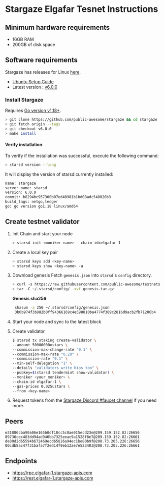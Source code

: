 # Stargaze Elgafar Tesnet Instructions

## Minimum hardware requirements

- 16GB RAM
- 200GB of disk space

## Software requirements

Stargaze has releases for Linux [here](https://github.com/public-awesome/stargaze/releases/tag/v6.0.0).

- [Ubuntu Setup Guide](./ubuntu.md)
- Latest version : [v6.0.0](https://github.com/public-awesome/stargaze/releases/tag/v6.0.0)

### Install Stargaze

Requires [Go version v1.18+](https://golang.org/doc/install).

```sh
> git clone https://github.com/public-awesome/stargaze && cd stargaze
> git fetch origin --tags
> git checkout v6.0.0
> make install
```

#### Verify installation

To verify if the installation was successful, execute the following command:

```sh
> starsd version --long
```

It will display the version of starsd currently installed:

```sh
name: stargaze
server_name: starsd
version: 6.0.0
commit: b8294bc957300b07ed40981b1bd08adc548020b3
build_tags: netgo,ledger
go: go version go1.18 linux/amd64
```

## Create testnet validator

1. Init Chain and start your node

   ```sh
   > starsd init <moniker-name> --chain-id=elgafar-1
   ```

2. Create a local key pair

   ```sh
   > starsd keys add <key-name>
   > starsd keys show <key-name> -a
   ```

3. Download genesis
   Fetch `genesis.json` into `starsd`'s `config` directory.

   ```sh
   > curl -s https://raw.githubusercontent.com/public-awesome/testnets/main/elgafar-1/genesis/genesis.tar.gz > genesis.tar.gz
   > tar -C ~/.starsd/config/ -xvf genesis.tar.gz
   ```

   **Genesis sha256**

   ```sh
    shasum -a 256 ~/.starsd/config/genesis.json
    3b6b974f3b882b0ff94366169c4e598810ba4774f389c2816d9acb2fb71200b4  /home/<user>/.starsd/config/genesis.json
   ```

4. Start your node and sync to the latest block

5. Create validator

   ```sh
   $ starsd tx staking create-validator \
   --amount 50000000ustars \
   --commission-max-change-rate "0.1" \
   --commission-max-rate "0.20" \
   --commission-rate "0.1" \
   --min-self-delegation "1" \
   --details "validators write bios too" \
   --pubkey=$(starsd tendermint show-validator) \
   --moniker <your_moniker> \
   --chain-id elgafar-1 \
   --gas-prices 0.025ustars \
   --from <key-name>
   ```

6. Request tokens from the [Stargaze Discord #faucet channel](https://discord.gg/stargaze) if you need more.

## Peers

```
e31886cba90a06e165b0df18cc5c8ae015ecd23e@209.159.152.82:26656
89736cec483dd94ad946bb7325eeac9a1528f8e7@209.159.152.82:26661
de00d2d65594b672469ecd65826a94ec1be80b9f@208.73.205.226:26656
00cdb8ac47f31bafa7f2ed14f9eb12ae7e523403@208.73.205.226:26661
```

## Endpoints

- https://rpc.elgafar-1.stargaze-apis.com
- https://rest.elgafar-1.stargaze-apis.com
